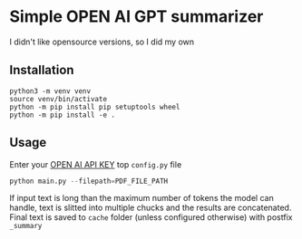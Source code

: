 # Simple OPEN AI GPT summarizer
I didn't like opensource versions, so I did my own
## Installation
```console
python3 -m venv venv
source venv/bin/activate
python -m pip install pip setuptools wheel
python -m pip install -e .
```

## Usage
Enter your [OPEN AI API KEY](https://platform.openai.com/account/api-keys) top `config.py` file

```python
python main.py --filepath=PDF_FILE_PATH
```
If input text is long than the maximum number of tokens the model can handle, text is slitted into multiple chucks and the results are concatenated. Final text is saved to `cache` folder (unless configured otherwise) with postfix `_summary`

